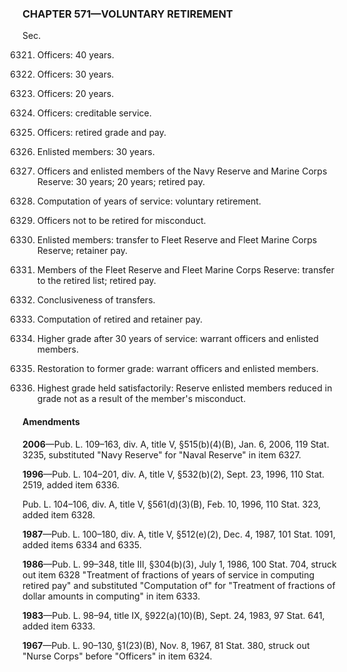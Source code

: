 ### **CHAPTER 571—VOLUNTARY RETIREMENT** ###

Sec.

6321. Officers: 40 years.

6322. Officers: 30 years.

6323. Officers: 20 years.

6324. Officers: creditable service.

6325. Officers: retired grade and pay.

6326. Enlisted members: 30 years.

6327. Officers and enlisted members of the Navy Reserve and Marine Corps Reserve: 30 years; 20 years; retired pay.

6328. Computation of years of service: voluntary retirement.

6329. Officers not to be retired for misconduct.

6330. Enlisted members: transfer to Fleet Reserve and Fleet Marine Corps Reserve; retainer pay.

6331. Members of the Fleet Reserve and Fleet Marine Corps Reserve: transfer to the retired list; retired pay.

6332. Conclusiveness of transfers.

6333. Computation of retired and retainer pay.

6334. Higher grade after 30 years of service: warrant officers and enlisted members.

6335. Restoration to former grade: warrant officers and enlisted members.

6336. Highest grade held satisfactorily: Reserve enlisted members reduced in grade not as a result of the member's misconduct.

#### Amendments ####

**2006**—Pub. L. 109–163, div. A, title V, §515(b)(4)(B), Jan. 6, 2006, 119 Stat. 3235, substituted "Navy Reserve" for "Naval Reserve" in item 6327.

**1996**—Pub. L. 104–201, div. A, title V, §532(b)(2), Sept. 23, 1996, 110 Stat. 2519, added item 6336.

Pub. L. 104–106, div. A, title V, §561(d)(3)(B), Feb. 10, 1996, 110 Stat. 323, added item 6328.

**1987**—Pub. L. 100–180, div. A, title V, §512(e)(2), Dec. 4, 1987, 101 Stat. 1091, added items 6334 and 6335.

**1986**—Pub. L. 99–348, title III, §304(b)(3), July 1, 1986, 100 Stat. 704, struck out item 6328 "Treatment of fractions of years of service in computing retired pay" and substituted "Computation of" for "Treatment of fractions of dollar amounts in computing" in item 6333.

**1983**—Pub. L. 98–94, title IX, §922(a)(10)(B), Sept. 24, 1983, 97 Stat. 641, added item 6333.

**1967**—Pub. L. 90–130, §1(23)(B), Nov. 8, 1967, 81 Stat. 380, struck out "Nurse Corps" before "Officers" in item 6324.